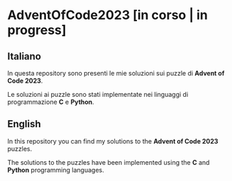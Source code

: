 # AdventOfCode2023 [in corso | in progress]

## Italiano

In questa repository sono presenti le mie soluzioni sui puzzle di __Advent of Code 2023__.

Le soluzioni ai puzzle sono stati implementate nei linguaggi di programmazione __C__ e __Python__.

## English

In this repository you can find my solutions to the __Advent of Code 2023__ puzzles.

The solutions to the puzzles have been implemented using the __C__ and __Python__ programming languages.